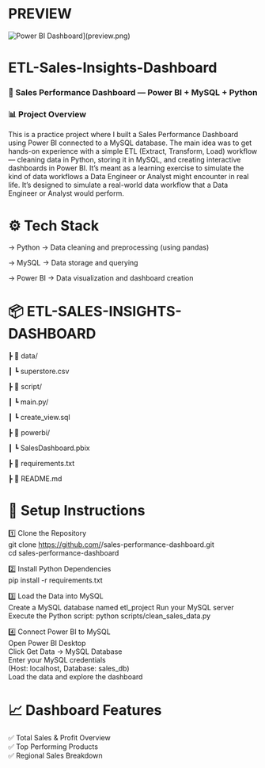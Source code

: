 # PREVIEW
![Power BI Dashboard](images/powerbi-dashboard.png)](preview.png)
# ETL-Sales-Insights-Dashboard

### 🧠 Sales Performance Dashboard — Power BI + MySQL + Python
### 📊 Project Overview

This is a practice project where I built a Sales Performance Dashboard using Power BI connected to a MySQL database. The main idea was to get hands-on experience with a simple ETL (Extract, Transform, Load) workflow — cleaning data in Python, storing it in MySQL, and creating interactive dashboards in Power BI.
It’s meant as a learning exercise to simulate the kind of data workflows a Data Engineer or Analyst might encounter in real life.
It’s designed to simulate a real-world data workflow that a Data Engineer or Analyst would perform.

# ⚙️ Tech Stack
-> Python → Data cleaning and preprocessing (using pandas)

-> MySQL → Data storage and querying

-> Power BI → Data visualization and dashboard creation

# 📦 ETL-SALES-INSIGHTS-DASHBOARD
 ┣ 📁 data/
 
 ┃ ┗ superstore.csv
 
 ┣ 📁 script/
 
 ┃ ┗ main.py/
 
 ┃ ┗ create_view.sql
 
 ┣ 📁 powerbi/
 
 ┃ ┗ SalesDashboard.pbix 
 
 ┣ 📄 requirements.txt  
 
 ┣ 📄 README.md                

# 🚀 Setup Instructions
1️⃣ Clone the Repository\
git clone https://github.com/<your-username>/sales-performance-dashboard.git\
cd sales-performance-dashboard

2️⃣ Install Python Dependencies\
pip install -r requirements.txt

3️⃣ Load the Data into MySQL\
Create a MySQL database named etl_project
Run your MySQL server
Execute the Python script:
python scripts/clean_sales_data.py

4️⃣ Connect Power BI to MySQL\
Open Power BI Desktop\
Click Get Data → MySQL Database\
Enter your MySQL credentials\
(Host: localhost, Database: sales_db)\
Load the data and explore the dashboard

# 📈 Dashboard Features
✅ Total Sales & Profit Overview\
✅ Top Performing Products\
✅ Regional Sales Breakdown
